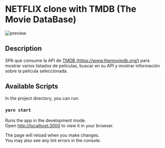 # NETFLIX clone with TMDB (The Movie DataBase)

<img src='./preview.png' alt='preview'>



## Description

SPA que consume la API de [TMDB (https://www.themoviedb.org/)](https://www.themoviedb.org/) para mostrar varios listados de películas, buscar en su API y mostrar información sobre la pelicula seleccionada.


## Available Scripts

In the project directory, you can run:

### `yarn start`

Runs the app in the development mode.\
Open [http://localhost:3000](http://localhost:3000) to view it in your browser.

The page will reload when you make changes.\
You may also see any lint errors in the console.



